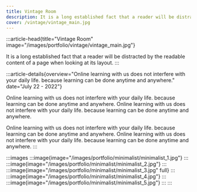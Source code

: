 ```yaml
---
title: Vintage Room
description: It is a long established fact that a reader will be distracted by the readable content of a page when looking at its layout.
cover: /vintage/vintage_main.jpg
---
```


:::article-head{title="Vintage Room" image="/images/portfolio/vintage/vintage_main.jpg"}

It is a long established fact that a reader will be distracted by the readable content of a page when looking at its layout.
:::

:::article-details{overview="Online learning with us does not interfere with your daily life. because learning can be done anytime and anywhere." date="July 22 - 2022"}

Online learning with us does not interfere with your daily life. because learning can be done anytime and anywhere. Online learning with us does not interfere with your daily life. because learning can be done anytime and anywhere.

Online learning with us does not interfere with your daily life. because learning can be done anytime and anywhere. Online learning with us does not interfere with your daily life. because learning can be done anytime and anywhere.
:::

:::images
	:::image{image="/images/portfolio/minimalist/minimalist_1.jpg"}
	:::
	:::image{image="/images/portfolio/minimalist/minimalist_2.jpg"}
	:::
	:::image{image="/images/portfolio/minimalist/minimalist_3.jpg" full}
	:::
	:::image{image="/images/portfolio/minimalist/minimalist_4.jpg"}
	:::
	:::image{image="/images/portfolio/minimalist/minimalist_5.jpg"}
	:::
:::
